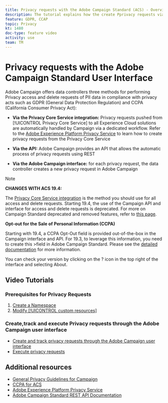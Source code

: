 ```yaml
---
title: Privacy requests with the Adobe Campaign Standard (ACS) - Overview
description: The tutorial explains how the create Pprivacy requests via the Adobe Campaign Standard (ACS) interface.
feature: GDPR, CCAP
topic: Privacy
kt: 1480
doc-type: feature video
activity: use
team: TM
---
```


# Privacy requests with the Adobe Campaign Standard User Interface

Adobe Campaign offers data controllers three methods for performing Privacy access and delete requests of PII data in compliance with privacy acts such as GDPR (General Data Protection Regulation) and CCPA (California Consumer Privacy Act):

* **Via the Privacy Core Service integration:** Privacy requests pushed from [!UICONTROL Privacy Core Service] to all Experience Cloud solutions are automatically handled by Campaign via a dedicated workflow. Refer to the [Adobe Experience Platform Privacy Service](https://adobe.io/apis/cloudplatform/gdpr.html) to learn how to create privacy requests from the Privacy Core Service
  
* **Via the API:** Adobe Campaign provides an API that allows the automatic process of privacy requests using REST
  
* **Via the Adobe Campaign interface:** for each privacy request, the data controller creates a new privacy request in Adobe Campaign

>[!NOTE]
>
> **CHANGES WITH ACS 19.4:**
> 
> The [Privacy Core Service integration](https://adobe.io/apis/cloudplatform/gdpr.html) is the method you should use for all access and delete requests. Starting 19.4, the use of the Campaign API and interface for access and delete requests is deprecated. For more on Campaign Standard deprecated and removed features, refer to [this page](https://helpx.adobe.com/campaign/kb/acs-deprecated-and-removed-features.html).
>
>**Opt-out for the Sale of Personal Information (CCPA)**
>
>Starting with 19.4, a CCPA Opt-Out field is provided out-of-the-box in the Campaign interface and API. For 19.3, to leverage this information, you need to create this >field in Adobe Campaign Standard. Please see the [detailed documentation](https://helpx.adobe.com/campaign/kb/acs-privacy.html#ccpa) for more information.
>
> You can check your version by clicking on the ? icon in the top right of the interface and selecting About.

## Video Tutorials

### Prerequisites for Privacy Requests

1. [Create a Namespace](/help/tutorials/privacy/namespaces-for-privacy-requests.md)
2. [Modify [!UICONTROL custom resources]](/help/tutorials/privacy/custom-resources-for-privacy-requests.md)

### Create,track and execute Privacy requests through the Adobe Campaign user interface

* [Create and track privacy requests through the Adobe Campaign user interface](/help/tutorials/privacy/create-and-track-privacy-requests.md)
* [Execute privacy requests](/help/tutorials/privacy/execute-privacy-requests.md)

## Additional resources

* [General Privacy Guidelines for Campaign](https://helpx.adobe.com/campaign/kb/campaign-privacy-overview.html)
* [CCPA for ACS](https://helpx.adobe.com/campaign/kb/acs-privacy.html#ccpa)
* [ Adobe Experience Platform Privacy Service](https://adobe.io/apis/cloudplatform/gdpr.html)
* [Adobe Campaign Standard REST API Documentation](https://final-docs.campaign.adobe.com/doc/standard/en/api/ACS_API.html#privacy-management)
